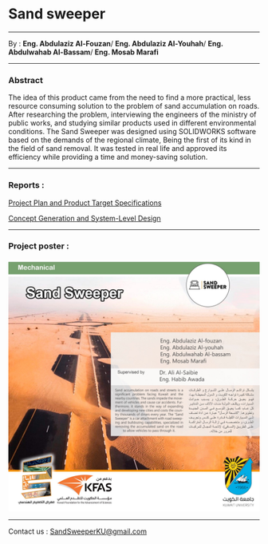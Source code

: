 # **Sand sweeper**
____
By : 
 **Eng. Abdulaziz Al-Fouzan**/
<i class="fa-solid fa-gear"></i>
**Eng. Abdulaziz Al-Youhah**/
<i class="fa-solid fa-gear"></i>
**Eng. Abdulwahab Al-Bassam**/
<i class="fa-solid fa-gear"></i>
**Eng. Mosab Marafi**






___
### Abstract 
The idea of this product came from the need to find a more practical, less resource consuming solution to the problem of sand accumulation on roads. After researching the problem, interviewing the engineers of the ministry of public works, and studying similar products used in different environmental conditions. The Sand Sweeper was designed using SOLIDWORKS software based on the demands of the regional climate, Being the first of its kind in the field of sand removal. It was tested in real life and approved its efficiency while providing a time and money-saving solution.
___

### Reports :

[Project Plan and Product Target Specifications](files/Group%20A%20Phase%201%20Report%20(2).pdf)

[Concept Generation and System-Level Design](files/Phase-2%20Report%20(1).pdf)
___

### Project poster :
![](images/Mediapost.png?width=40pc)
___


Contact us : SandSweeperKU@gmail.com



